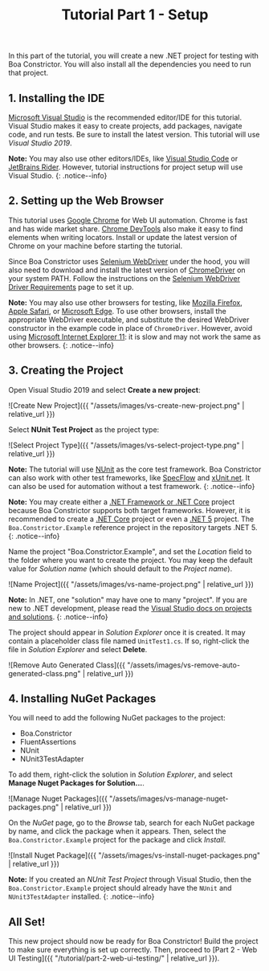 ﻿---
title: Tutorial Part 1 - Setup
layout: single
permalink: /tutorial/part-1-setup/
---

In this part of the tutorial, you will create a new .NET project for testing with Boa Constrictor.
You will also install all the dependencies you need to run that project.


## 1. Installing the IDE

[Microsoft Visual Studio](https://visualstudio.microsoft.com/) is the recommended editor/IDE for this tutorial.
Visual Studio makes it easy to create projects, add packages, navigate code, and run tests.
Be sure to install the latest version.
This tutorial will use *Visual Studio 2019*.

**Note:** You may also use other editors/IDEs, like
[Visual Studio Code](https://code.visualstudio.com/)
or [JetBrains Rider](https://www.jetbrains.com/rider/).
However, tutorial instructions for project setup will use Visual Studio.
{: .notice--info}


## 2. Setting up the Web Browser

This tutorial uses [Google Chrome](https://www.google.com/chrome/) for Web UI automation.
Chrome is fast and has wide market share.
[Chrome DevTools](https://developer.chrome.com/docs/devtools/)
also make it easy to find elements when writing locators.
Install or update the latest version of Chrome on your machine before starting the tutorial.

Since Boa Constrictor uses [Selenium WebDriver](https://www.selenium.dev/) under the hood,
you will also need to download and install the latest version of [ChromeDriver](https://chromedriver.chromium.org/) on your system PATH.
Follow the instructions on the
[Selenium WebDriver Driver Requirements](https://www.selenium.dev/documentation/en/webdriver/driver_requirements/)
page to set it up.

**Note:** You may also use other browsers for testing,
like [Mozilla Firefox](https://www.mozilla.org/en-US/firefox/),
[Apple Safari](https://www.apple.com/safari/),
or [Microsoft Edge](https://www.microsoft.com/en-us/edge).
To use other browsers, install the appropriate WebDriver executable,
and substitute the desired WebDriver constructor in the example code in place of `ChromeDriver`.
However, avoid using [Microsoft Internet Explorer 11](https://en.wikipedia.org/wiki/Internet_Explorer_11):
it is slow and may not work the same as other browsers.
{: .notice--info}


## 3. Creating the Project

Open Visual Studio 2019 and select **Create a new project**:

![Create New Project]({{ "/assets/images/vs-create-new-project.png" | relative_url }})

Select **NUnit Test Project** as the project type:

![Select Project Type]({{ "/assets/images/vs-select-project-type.png" | relative_url }})

**Note:**
The tutorial will use [NUnit](https://nunit.org/) as the core test framework.
Boa Constrictor can also work with other test frameworks,
like [SpecFlow](https://specflow.org/) and [xUnit.net](https://xunit.net/).
It can also be used for automation without a test framework.
{: .notice--info}

**Note:**
You may create either a [.NET Framework or .NET Core](https://dzone.com/articles/net-framework-vs-net-core) project
because Boa Constrictor supports both target frameworks.
However, it is recommended to create a [.NET Core](https://docs.microsoft.com/en-us/dotnet/core/introduction) project
or even a [.NET 5](https://devblogs.microsoft.com/dotnet/introducing-net-5/) project.
The `Boa.Constrictor.Example` reference project in the repository targets .NET 5.
{: .notice--info}

Name the project "Boa.Constrictor.Example",
and set the *Location* field to the folder where you want to create the project.
You may keep the default value for *Solution name* (which should default to the *Project name*).

![Name Project]({{ "/assets/images/vs-name-project.png" | relative_url }})

**Note:**
In .NET, one "solution" may have one to many "project".
If you are new to .NET development, please read the
[Visual Studio docs on projects and solutions](https://docs.microsoft.com/en-us/visualstudio/get-started/tutorial-projects-solutions?view=vs-2019).
{: .notice--info}

The project should appear in *Solution Explorer* once it is created.
It may contain a placeholder class file named `UnitTest1.cs`.
If so, right-click the file in *Solution Explorer* and select **Delete**.

![Remove Auto Generated Class]({{ "/assets/images/vs-remove-auto-generated-class.png" | relative_url }})


## 4. Installing NuGet Packages

You will need to add the following NuGet packages to the project:

* Boa.Constrictor
* FluentAssertions
* NUnit
* NUnit3TestAdapter

To add them, right-click the solution in *Solution Explorer*,
 and select **Manage Nuget Packages for Solution...**.

![Manage Nuget Packages]({{ "/assets/images/vs-manage-nuget-packages.png" | relative_url }})

On the *NuGet* page, go to the *Browse* tab, search for each NuGet package by name, and click the package when it appears.
Then, select the `Boa.Constrictor.Example` project for the package and click *Install*.

![Install Nuget Package]({{ "/assets/images/vs-install-nuget-packages.png" | relative_url }})

**Note:**
If you created an *NUnit Test Project* through Visual Studio,
then the `Boa.Constrictor.Example` project should already have the `NUnit` and `NUnit3TestAdapter` installed.
{: .notice--info}


## All Set!

This new project should now be ready for Boa Constrictor!
Build the project to make sure everything is set up correctly.
Then, proceed to [Part 2 - Web UI Testing]({{ "/tutorial/part-2-web-ui-testing/" | relative_url }}).
